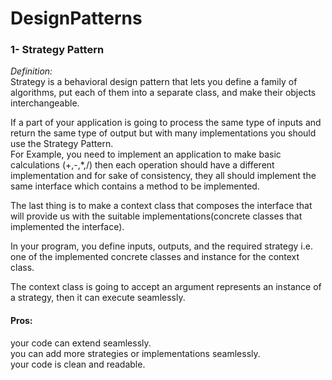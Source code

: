 # DesignPatterns
<h3>1- Strategy Pattern</h3>
<em>Definition:</em><br/>
Strategy is a behavioral design pattern that lets you define a family of algorithms, put each of them into a separate class, and make their objects interchangeable.<br/>
<p>
  If a part of your application is going to process the same type of inputs and return the same type of output but with many implementations
   you should use the Strategy Pattern.<br/>
   For Example, you need to implement an application to make basic calculations (+,-,*,/) then each operation should have a different implementation and for sake of consistency, they all should implement the same interface which contains a method to be implemented.<br/>
  </p> 
  The last thing is to make a context class that composes the interface that will provide us with the suitable implementations(concrete classes that implemented the interface).<br/>
   
   In your program, you define inputs, outputs, and the required strategy i.e. one of the implemented concrete classes and instance for the context class.<br/>
   
The context class is going to accept an argument represents an instance of a strategy, then it can execute seamlessly.<br/>
   
<h4>Pros:</h4>
    your code can extend seamlessly.<br/>
    you can add more strategies or implementations seamlessly.<br/>
    your code is clean and readable.<br/>
